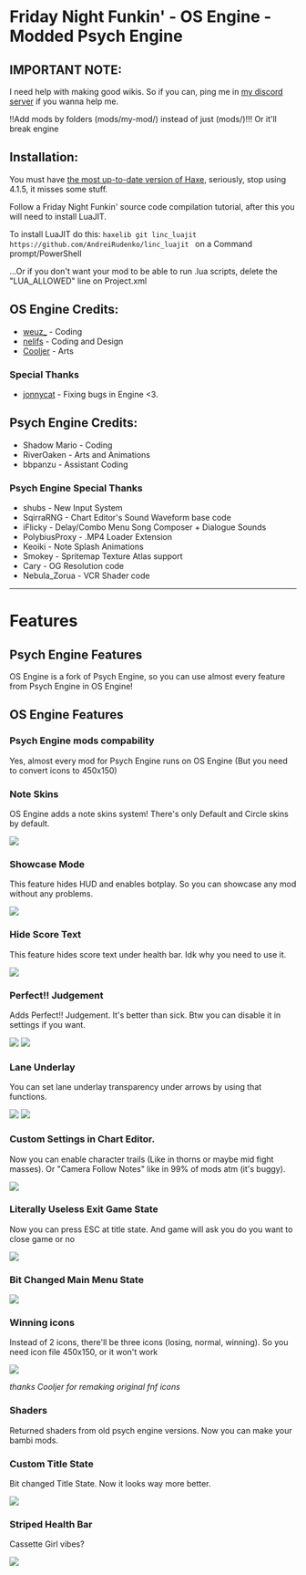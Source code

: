 # Friday Night Funkin' - OS Engine - Modded Psych Engine

## IMPORTANT NOTE:

I need help with making good wikis. So if you can, ping me in [my discord server](https://discord.gg/5vEHTRjNck) if you wanna help me.

!!Add mods by folders (mods/my-mod/) instead of just (mods/)!!! Or it'll break engine

## Installation:
You must have [the most up-to-date version of Haxe](https://haxe.org/download/), seriously, stop using 4.1.5, it misses some stuff.

Follow a Friday Night Funkin' source code compilation tutorial, after this you will need to install LuaJIT.

To install LuaJIT do this: `haxelib git linc_luajit https://github.com/AndreiRudenko/linc_luajit ` on a Command prompt/PowerShell

...Or if you don't want your mod to be able to run .lua scripts, delete the "LUA_ALLOWED" line on Project.xml

## OS Engine Credits:
* [weuz_](https://github.com/weuz-github) - Coding
* [nelifs](https://github.com/nelifs) - Coding and Design
* [Cooljer](https://github.com/cooljer) - Arts

### Special Thanks
* [jonnycat](https://github.com/McJonnycat) - Fixing bugs in Engine <3.

## Psych Engine Credits:
* Shadow Mario - Coding
* RiverOaken - Arts and Animations
* bbpanzu - Assistant Coding

### Psych Engine Special Thanks
* shubs - New Input System
* SqirraRNG - Chart Editor's Sound Waveform base code
* iFlicky - Delay/Combo Menu Song Composer + Dialogue Sounds
* PolybiusProxy - .MP4 Loader Extension
* Keoiki - Note Splash Animations
* Smokey - Spritemap Texture Atlas support
* Cary - OG Resolution code
* Nebula_Zorua - VCR Shader code
_____________________________________

# Features

## Psych Engine Features

OS Engine is a fork of Psych Engine, so you can use almost every feature from Psych Engine in OS Engine!

## OS Engine Features

### Psych Engine mods compability
Yes, almost every mod for Psych Engine runs on OS Engine (But you need to convert icons to 450x150)

### Note Skins
OS Engine adds a note skins system! There's only Default and Circle skins by default.

![](https://media.discordapp.net/attachments/969211146412363828/969211181728399420/unknown.png)

### Showcase Mode
This feature hides HUD and enables botplay. So you can showcase any mod without any problems.

![](https://media.discordapp.net/attachments/969211146412363828/969211657307951104/unknown.png)

### Hide Score Text
This feature hides score text under health bar. Idk why you need to use it.

![](https://media.discordapp.net/attachments/969211146412363828/969211797993299979/unknown.png)

### Perfect!! Judgement
Adds Perfect!! Judgement. It's better than sick. Btw you can disable it in settings if you want.

![](https://media.discordapp.net/attachments/969211146412363828/969213039230455838/unknown.png)
![](https://media.discordapp.net/attachments/969211146412363828/969212313410351134/unknown.png?width=1440&height=190)

### Lane Underlay
You can set lane underlay transparency under arrows by using that functions.

![](https://media.discordapp.net/attachments/969211146412363828/969212761605296198/unknown.png?width=465&height=676)
![](https://media.discordapp.net/attachments/969211146412363828/969212421887635546/unknown.png?width=1440&height=326)

### Custom Settings in Chart Editor.
Now you can enable character trails (Like in thorns or maybe mid fight masses). Or "Camera Follow Notes" like in 99% of mods atm (it's buggy).

![](https://media.discordapp.net/attachments/969211146412363828/969213936924774430/unknown.png)

### Literally Useless Exit Game State
Now you can press ESC at title state. And game will ask you do you want to close game or no

![](https://media.discordapp.net/attachments/969211146412363828/969214715702177812/unknown.png?width=1202&height=676)

### Bit Changed Main Menu State

![](https://media.discordapp.net/attachments/969211146412363828/969214974369099807/unknown.png)

### Winning icons 
Instead of 2 icons, there'll be three icons (losing, normal, winning). So you need icon file 450x150, or it won't work

![](https://github.com/weuz-github/FNF-OSEngine/blob/main/assets/preload/images/icons/icon-bf.png?raw=true)

*thanks Cooljer for remaking original fnf icons*

### Shaders
Returned shaders from old psych engine versions. Now you can make your bambi mods.

### Custom Title State
Bit changed Title State. Now it looks way more better.

![](https://media.discordapp.net/attachments/969211146412363828/969215626126196797/unknown.png?width=1202&height=676)

### Striped Health Bar
Cassette Girl vibes?

![](https://media.discordapp.net/attachments/969211146412363828/969218236950397038/unknown.png)

